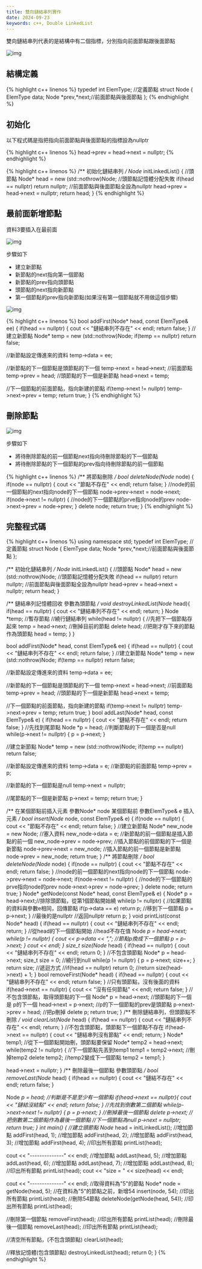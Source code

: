 ```yaml
---
title: 雙向鏈結串列實作
date: 2024-09-23
keywords: c++, Double LinkedList
---
```


雙向鏈結串列代表的是結構中有二個指標，分別指向前面節點跟後面節點

![img]({{site.imgurl}}/dataStruct/doubleList1.jpg)  


## 結構定義

{% highlight c++ linenos %}
typedef int ElemType;
//定義節點
struct Node {
  ElemType data;
  Node *prev,*next;//前面節點與後面節點
};
{% endhighlight %}

## 初始化

以下程式碼是指把指向前面節點與後面節點的指標設為nullptr

{% highlight c++ linenos %}
head->prev = head->next = nullptr;
{% endhighlight %}

{% highlight c++ linenos %}
/**
 初始化鏈結串列
 */
Node* initLinkedList() {
  //頭節點
  Node* head = new (std::nothrow)Node;
  //頭節點記憶體分配失敗
  if(head == nullptr) return nullptr;
  //前面節點與後面節點全設為nullptr
  head->prev = head->next = nullptr;
  return head;
}
{% endhighlight %}


## 最前面新增節點

資料3要插入在最前面

![img]({{site.imgurl}}/dataStruct/doubleList2.jpg)  

步驟如下

- 建立新節點
- 新節點的next指向第一個節點
- 新節點的prev指向頭節點
- 頭節點的next指向新節點
- 第一個節點的prev指向新節點(如果沒有第一個節點就不用做這個步驟)

![img]({{site.imgurl}}/dataStruct/doubleList3.jpg)  

{% highlight c++ linenos %}
bool addFirst(Node* head, const ElemType& ee) {
  if(head == nullptr) {
    cout << "鏈結串列不存在" << endl;
    return false;
  }
  //建立新節點
  Node* temp = new (std::nothrow)Node;
  if(temp == nullptr) return false;
  
  //新節點設定傳進來的資料
  temp->data = ee;
  
  //新節點的下一個節點是頭節點的下一個
  temp->next = head->next;
  //前面節點
  temp->prev = head;
  //頭節點的下一個是新節點
  head->next = temp;
  
  //下一個節點的前面節點，指向新建的節點
  if(temp->next != nullptr)
    temp->next->prev = temp;
  return true;
}
{% endhighlight %}

## 刪除節點

![img]({{site.imgurl}}/dataStruct/doubleList4.jpg)  

步驟如下

- 將待刪除節點的前一個節點next指向待刪除節點的下一個節點
- 將待刪除節點的下一個節點的prev指向待刪除節點的前一個節點

{% highlight c++ linenos %}
/**
 將節點刪除
 */
bool deleteNode(Node* node) {
  if(node == nullptr) {
    cout << "節點不存在" << endl;
    return false;
  }
  //node的前一個節點的next指向node的下一個節點
  node->prev->next = node->next;
  if(node->next != nullptr) {
    //node的下一個節點的prve指向node的prev
    node->next->prev = node->prev;
  }
  delete node;
  return true;
}
{% endhighlight %}

## 完整程式碼
{% highlight c++ linenos %}
using namespace std;
typedef int ElemType;
//定義節點
struct Node {
  ElemType data;
  Node *prev,*next;//前面節點與後面節點
};

/**
 初始化鏈結串列
 */
Node* initLinkedList() {
  //頭節點
  Node* head = new (std::nothrow)Node;
  //頭節點記憶體分配失敗
  if(head == nullptr) return nullptr;
  //前面節點與後面節點全設為nullptr
  head->prev = head->next = nullptr;
  return head;
}

/**
 鏈結串列記憶體回收
 參數為頭節點
 */
void destroyLinkedList(Node* head){
  if(head == nullptr) {
    cout << "鏈結串列不存在" << endl;
    return;
  }
  Node *temp; //暫存節點
  //繞行鏈結串列
  while(head != nullptr) {
    //先把下一個節點存起來
    temp = head->next;
    //刪掉目前的節點
    delete head;
    //把剛才存下來的節點作為頭節點
    head = temp;
  }
}

bool addFirst(Node* head, const ElemType& ee) {
  if(head == nullptr) {
    cout << "鏈結串列不存在" << endl;
    return false;
  }
  //建立新節點
  Node* temp = new (std::nothrow)Node;
  if(temp == nullptr) return false;
  
  //新節點設定傳進來的資料
  temp->data = ee;
  
  //新節點的下一個節點是頭節點的下一個
  temp->next = head->next;
  //前面節點
  temp->prev = head;
  //頭節點的下一個是新節點
  head->next = temp;
  
  //下一個節點的前面節點，指向新建的節點
  if(temp->next != nullptr)
    temp->next->prev = temp;
  return true;
}
bool addLast(Node* head, const ElemType& e) {
  if(head == nullptr) {
    cout << "鏈結不存在" << endl;
    return false;
  }
  //先找到尾節點
  Node *p = head;
  //判斷節點的下一個是否是null
  while(p->next != nullptr) {
    p = p->next;
  }
  
  //建立新節點
  Node* temp = new (std::nothrow)Node;
  if(temp == nullptr) return false;
  
  //新節點設定傳進來的資料
  temp->data = e;
  //新節點的前面節點
  temp->prev = p;
  
  //新節點的下一個節點是null
  temp->next = nullptr;
  
  //尾節點的下一個是新節點
  p->next = temp;
  return true;
}

/**
 在某個節點前插入元素
 參數Node* node 某個節點前
 參數ElemType& e 插入元素
 */
bool insert(Node* node, const ElemType& e) {
  if(node == nullptr) {
    cout << "節點不存在" << endl;
    return false;
  }
  //建立新節點
  Node* new_node = new Node;
  //塞入資料
  new_node->data = e;
  //新節點的前一個節點是插入節點的前一個
  new_node->prev = node->prev;
  //插入節點的前個節點的下一個是新節點
  node->prev->next = new_node;
  //插入節點的前一個節點是新節點
  node->prev = new_node;
  return true;
}
/**
 將節點刪除
 */
bool deleteNode(Node* node) {
  if(node == nullptr) {
    cout << "節點不存在" << endl;
    return false;
  }
  //node的前一個節點的next指向node的下一個節點
  node->prev->next = node->next;
  if(node->next != nullptr) {
    //node的下一個節點的prve指向node的prev
    node->next->prev = node->prev;
  }
  delete node;
  return true;
}
Node* getNode(const Node* head, const ElemType& e) {
  Node* p = head->next;//排除頭節點，從第1個節點開始繞
  while(p != nullptr) {
    //如果節點的資料與參數e相同，回傳節點
    if(p->data == e) return p;
    //移到下一個節點
    p = p->next;
  }
  //最後的是nullptr
  //返回nullptr
  return p;
}
void printList(const Node* head) {
  if(head == nullptr) {
    cout << "鏈結串列不存在" << endl;
    return;
  }
  //從head的下一個節點開始
  //head不存在值
  Node *p = head->next;
  while(p != nullptr) {
    cout << p->data << ",";
    //節點p換成下一個節點
    p = p->next;
  }
  cout << endl;
}
size_t size(Node* head) {
  if(head == nullptr) {
    cout << "鏈結串列不存在" << endl;
    return 0;
  }
  //不包含頭節點
  Node* p = head->next;
  size_t size = 0;
  //繞行到null
  while(p != nullptr) {
    p = p->next;
    size++;
  }
  return size;
  //遞迴方式
  //if(head == nullptr) return 0;
  //return size(head->next) + 1;
}
bool removeFirst(Node* head) {
  if(head == nullptr) {
    cout << "鏈結串列不存在" << endl;
    return false;
  }
  //只有頭節點，沒有後面的資料
  if(head->next == nullptr) {
    cout << "沒有任何節點" << endl;
    return false;
  }
  //不包含頭節點，取得頭節點的下一個
  Node* p = head->next;
  //頭節點的下一個是 p的下一個
  head->next = p->next;
  //p的下一個節點的prev是頭節點
  p->next->prev = head;
  //把p刪掉
  delete p;
  return true;
}
/**
 刪除鏈結串列，但頭節點不刪除
 */
void clearList(Node* head) {
  if(head == nullptr) {
    cout << "鏈結串列不存在" << endl;
    return;
  }
  //不包含頭節點，頭節點下一個節點不存在
  if(head->next == nullptr) {
    cout << "鏈結串列沒有節點" << endl;
    return;
  }
  Node* temp1;
  //從下一個節點開始刪，頭節點要保留
  Node* temp2 = head->next;
  while(temp2 != nullptr) {
    //下一個節點先丟到temp1
    temp1 = temp2->next;
    //刪掉temp2
    delete temp2;
    //temp2變成下一個節點
    temp2 = temp1;
  }
  
  head->next = nullptr;
}
/**
 刪除最後一個節點
 參數頭節點
 */
bool removeLast(Node* head) {
  if(head == nullptr) {
    cout << "鏈結不存在" << endl;
    return false;
  }
  
  Node *p = head;
  //判斷是不是至少有一個節點
  if(head->next == nullptr){
    cout << "鏈結沒結點" << endl;
    return false;
  }
  //先找到倒數第二個節點
  while(p->next->next != nullptr) {
    p = p->next;
  }
  //刪掉最後一個節點
  delete p->next;
  //把倒數第二個節點作為最後一個節點
  //下一個節點為null
  p->next = nullptr;
  return true;
}
int main() {
  //建立頭節點
  Node* head = initLinkedList();
  //增加節點
  addFirst(head, 1);
  //增加節點
  addFirst(head, 2);
  //增加節點
  addFirst(head, 3);
  //增加節點
  addFirst(head, 4);
  //印出所有節點
  printList(head);
  
  cout << "--------------" << endl;
  //增加節點
  addLast(head, 5);
  //增加節點
  addLast(head, 6);
  //增加節點
  addLast(head, 7);
  //增加節點
  addLast(head, 8);
  //印出所有節點
  printList(head);
  cout << "size = " << size(head) << endl;
  
  cout << "--------------" << endl;
  //取得資料為"5"的節點
  Node* node = getNode(head, 5);
  //在資料為"5"的節點之前，新增54
  insert(node, 54);
  //印出所有節點
  printList(head);
  //刪除54節點
  deleteNode(getNode(head, 54));
  //印出所有節點
  printList(head);
  
  //刪除第一個節點
  removeFirst(head);
  //印出所有節點
  printList(head);
  //刪除最後一個節點
  removeLast(head);
  //印出所有節點
  printList(head);
  
  //清空所有節點，(不包含頭節點)
  clearList(head);
  
  //釋放記憶體(包含頭節點)
  destroyLinkedList(head);
  return 0;
}
{% endhighlight %}
